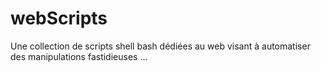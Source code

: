 # webScripts
Une collection de scripts shell bash dédiées au web visant à automatiser des manipulations fastidieuses ...
